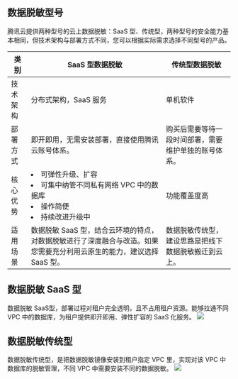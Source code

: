 ## 数据脱敏型号
腾讯云提供两种型号的云上数据脱敏：SaaS 型、传统型，两种型号的安全能力基本相同，但技术架构与部署方式不同，您可以根据实际需求选择不同型号的产品。

| 类别     | SaaS 型数据脱敏                                                | 传统型数据脱敏                                                |
| -------- | ------------------------------------------------------------ | ------------------------------------------------------------ |
| 技术架构 | 分布式架构，SaaS 服务                                        | 单机软件                                                     |
| 部署方式 | 即开即用，无需安装部署，直接使用腾讯云账号体系。              | 购买后需要等待一段时间部署，需要维护单独的账号体系。          |
| 核心优势 | <li>可弹性升级、扩容<li>可集中纳管不同私有网络 VPC 中的数据库<li> 操作简便<li> 持续改进升级中 | 功能覆盖度高                                                 |
| 适用场景 | 数据脱敏 SaaS 型，结合云环境的特点，对数据脱敏进行了深度融合与改造。如果您需要充分利用云原生的能力，建议选择 SaaS 型。 | 数据脱敏传统型，建设思路是把线下数据脱敏搬迁到云上。 |

## 数据脱敏 SaaS 型
数据脱敏 SaaS型，部署过程对租户完全透明，且不占用租户资源。能够拉通不同 VPC 中的数据库，为租户提供即开即用、弹性扩容的 SaaS 化服务。
![](https://main.qcloudimg.com/raw/1741f90b19e46305deb6ecf0413187f9.png)

## 数据脱敏传统型
数据脱敏传统型，是把数据脱敏镜像安装到租户指定 VPC 里，实现对该 VPC 中数据库的脱敏管理，不同 VPC 中需要安装不同的数据脱敏。
![](https://main.qcloudimg.com/raw/6b83db1dbacd36183c6e26a3998a6320.png)

